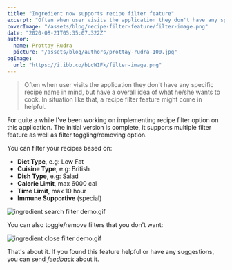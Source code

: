 ```yaml
---
title: "Ingredient now supports recipe filter feature"
excerpt: "Often when user visits the application they don't have any specific recipe name in mind, but have a overall idea of ..."
coverImage: "/assets/blog/recipe-filter-feature/filter-image.png"
date: "2020-08-21T05:35:07.322Z"
author:
  name: Prottay Rudra
  picture: "/assets/blog/authors/prottay-rudra-100.jpg"
ogImage:
  url: "https://i.ibb.co/bLcW1Fk/filter-image.png"
---
```


> Often when user visits the application they don't have any specific recipe name in mind, but have a overall idea of what he/she wants to cook. In situation like that, a recipe filter feature might come in helpful.

For quite a while I've been working on implementing recipe filter option on this application. The initial version is complete, it supports multiple filter feature as well as filter toggling/removing option.

You can filter your recipes based on:

- **Diet Type**, e.g: Low Fat
- **Cuisine Type**, e.g: British
- **Dish Type**, e.g: Salad
- **Calorie Limit**, max 6000 cal
- **Time Limit**, max 10 hour
- **Immune Supportive** (special)

![ingredient search filter demo.gif](/assets/blog/recipe-filter-feature/recipe-filter-demo.gif)

You can also toggle/remove filters that you don't want:

![ingredient close filter demo.gif](/assets/blog/recipe-filter-feature/remove-filter-demo.gif)

That's about it. If you found this feature helpful or have any suggestions, you can send _[feedback](ingredient2938@gmail.com)_ about it.
